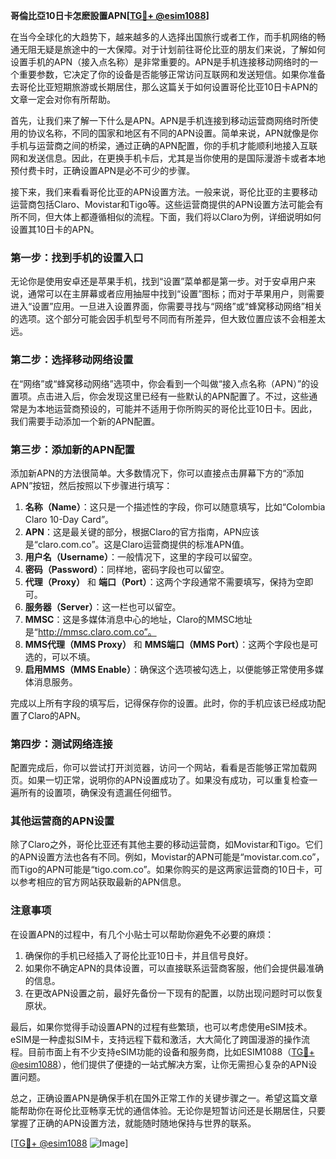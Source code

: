 **哥倫比亞10日卡怎麽設置APN[[TG💪+ @esim1088](https://t.me/s/esim1088)]**

在当今全球化的大趋势下，越来越多的人选择出国旅行或者工作，而手机网络的畅通无阻无疑是旅途中的一大保障。对于计划前往哥伦比亚的朋友们来说，了解如何设置手机的APN（接入点名称）是非常重要的。APN是手机连接移动网络时的一个重要参数，它决定了你的设备是否能够正常访问互联网和发送短信。如果你准备去哥伦比亚短期旅游或长期居住，那么这篇关于如何设置哥伦比亚10日卡APN的文章一定会对你有所帮助。

首先，让我们来了解一下什么是APN。APN是手机连接到移动运营商网络时所使用的协议名称，不同的国家和地区有不同的APN设置。简单来说，APN就像是你手机与运营商之间的桥梁，通过正确的APN配置，你的手机才能顺利地接入互联网和发送信息。因此，在更换手机卡后，尤其是当你使用的是国际漫游卡或者本地预付费卡时，正确设置APN是必不可少的步骤。

接下来，我们来看看哥伦比亚的APN设置方法。一般来说，哥伦比亚的主要移动运营商包括Claro、Movistar和Tigo等。这些运营商提供的APN设置方法可能会有所不同，但大体上都遵循相似的流程。下面，我们将以Claro为例，详细说明如何设置其10日卡的APN。

### **第一步：找到手机的设置入口**
无论你是使用安卓还是苹果手机，找到“设置”菜单都是第一步。对于安卓用户来说，通常可以在主屏幕或者应用抽屉中找到“设置”图标；而对于苹果用户，则需要进入“设置”应用。一旦进入设置界面，你需要寻找与“网络”或“蜂窝移动网络”相关的选项。这个部分可能会因手机型号不同而有所差异，但大致位置应该不会相差太远。

### **第二步：选择移动网络设置**
在“网络”或“蜂窝移动网络”选项中，你会看到一个叫做“接入点名称（APN）”的设置项。点击进入后，你会发现这里已经有一些默认的APN配置了。不过，这些通常是为本地运营商预设的，可能并不适用于你所购买的哥伦比亚10日卡。因此，我们需要手动添加一个新的APN配置。

### **第三步：添加新的APN配置**
添加新APN的方法很简单。大多数情况下，你可以直接点击屏幕下方的“添加APN”按钮，然后按照以下步骤进行填写：

1. **名称（Name）**：这只是一个描述性的字段，你可以随意填写，比如“Colombia Claro 10-Day Card”。
2. **APN**：这是最关键的部分，根据Claro的官方指南，APN应该是“claro.com.co”。这是Claro运营商提供的标准APN值。
3. **用户名（Username）**：一般情况下，这里的字段可以留空。
4. **密码（Password）**：同样地，密码字段也可以留空。
5. **代理（Proxy）** 和 **端口（Port）**：这两个字段通常不需要填写，保持为空即可。
6. **服务器（Server）**：这一栏也可以留空。
7. **MMSC**：这是多媒体消息中心的地址，Claro的MMSC地址是“http://mmsc.claro.com.co”。
8. **MMS代理（MMS Proxy）** 和 **MMS端口（MMS Port）**：这两个字段也是可选的，可以不填。
9. **启用MMS（MMS Enable）**：确保这个选项被勾选上，以便能够正常使用多媒体消息服务。

完成以上所有字段的填写后，记得保存你的设置。此时，你的手机应该已经成功配置了Claro的APN。

### **第四步：测试网络连接**
配置完成后，你可以尝试打开浏览器，访问一个网站，看看是否能够正常加载网页。如果一切正常，说明你的APN设置成功了。如果没有成功，可以重复检查一遍所有的设置项，确保没有遗漏任何细节。

### **其他运营商的APN设置**
除了Claro之外，哥伦比亚还有其他主要的移动运营商，如Movistar和Tigo。它们的APN设置方法也各有不同。例如，Movistar的APN可能是“movistar.com.co”，而Tigo的APN可能是“tigo.com.co”。如果你购买的是这两家运营商的10日卡，可以参考相应的官方网站获取最新的APN信息。

### **注意事项**
在设置APN的过程中，有几个小贴士可以帮助你避免不必要的麻烦：
1. 确保你的手机已经插入了哥伦比亚10日卡，并且信号良好。
2. 如果你不确定APN的具体设置，可以直接联系运营商客服，他们会提供最准确的信息。
3. 在更改APN设置之前，最好先备份一下现有的配置，以防出现问题时可以恢复原状。

最后，如果你觉得手动设置APN的过程有些繁琐，也可以考虑使用eSIM技术。eSIM是一种虚拟SIM卡，支持远程下载和激活，大大简化了跨国漫游的操作流程。目前市面上有不少支持eSIM功能的设备和服务商，比如ESIM1088（[TG💪+ @esim1088](https://t.me/s/esim1088)），他们提供了便捷的一站式解决方案，让你无需担心复杂的APN设置问题。

总之，正确设置APN是确保手机在国外正常工作的关键步骤之一。希望这篇文章能帮助你在哥伦比亚畅享无忧的通信体验。无论你是短暂访问还是长期居住，只要掌握了正确的APN设置方法，就能随时随地保持与世界的联系。

[[TG💪+ @esim1088](https://t.me/s/esim1088) ![Image](https://i.postimg.cc/4NQfJmqS/Snipaste-2025-05-13-00-14-12.png)]